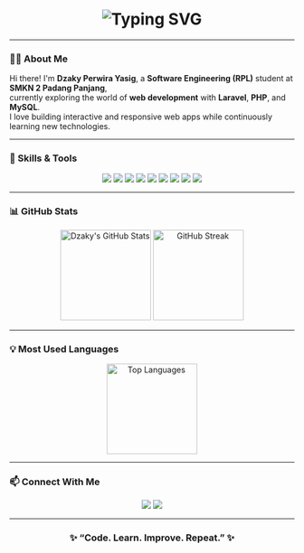 <!-- PROFIL GITHUB DZAKY PERWIRA YASIG -->

<h1 align="center">
  <img src="https://readme-typing-svg.demolab.com?font=JetBrains+Mono&weight=600&size=28&pause=1000&color=4CAF50&center=true&vCenter=true&width=600&lines=👋+Hi%2C+I'm+Dzaky+Perwira+Yasig!;💻+Software+Engineering+Student;🚀+Laravel+%7C+PHP+%7C+MySQL+Developer;🌟+Code.+Learn.+Improve.+Repeat." alt="Typing SVG" />
</h1>

---

### 👨‍💻 About Me
Hi there! I'm **Dzaky Perwira Yasig**, a **Software Engineering (RPL)** student at **SMKN 2 Padang Panjang**,  
currently exploring the world of **web development** with **Laravel**, **PHP**, and **MySQL**.  
I love building interactive and responsive web apps while continuously learning new technologies.

---

### 🧰 Skills & Tools

<p align="center">
  <img src="https://img.shields.io/badge/Laravel-F55247?style=for-the-badge&logo=laravel&logoColor=white"/>
  <img src="https://img.shields.io/badge/PHP-777BB4?style=for-the-badge&logo=php&logoColor=white"/>
  <img src="https://img.shields.io/badge/MySQL-00758F?style=for-the-badge&logo=mysql&logoColor=white"/>
  <img src="https://img.shields.io/badge/HTML5-E34F26?style=for-the-badge&logo=html5&logoColor=white"/>
  <img src="https://img.shields.io/badge/CSS3-264de4?style=for-the-badge&logo=css3&logoColor=white"/>
  <img src="https://img.shields.io/badge/JavaScript-f7df1e?style=for-the-badge&logo=javascript&logoColor=black"/>
  <img src="https://img.shields.io/badge/Git-F05033?style=for-the-badge&logo=git&logoColor=white"/>
  <img src="https://img.shields.io/badge/GitHub-000?style=for-the-badge&logo=github&logoColor=white"/>
  <img src="https://img.shields.io/badge/WordPress-21759B?style=for-the-badge&logo=wordpress&logoColor=white"/>
</p>

---

### 📊 GitHub Stats

<p align="center">
  <img src="https://github-readme-stats.vercel.app/api?username=dzakyperwira&show_icons=true&theme=tokyonight" alt="Dzaky's GitHub Stats" height="160"/>
  <img src="https://github-readme-streak-stats.herokuapp.com/?user=dzakyperwira&theme=tokyonight" alt="GitHub Streak" height="160"/>
</p>

---

### 💡 Most Used Languages
<p align="center">
  <img src="https://github-readme-stats.vercel.app/api/top-langs/?username=dzakyperwira&layout=compact&theme=tokyonight" alt="Top Languages" height="160"/>
</p>

---

### 📫 Connect With Me
<p align="center">
  <a href="mailto:dzakyperwira1@gmail.com"><img src="https://img.shields.io/badge/Email-D14836?style=for-the-badge&logo=gmail&logoColor=white"/></a>
  <a href="https://instagram.com/perwira.yasig"><img src="https://img.shields.io/badge/Instagram-E4405F?style=for-the-badge&logo=instagram&logoColor=white"/></a>
</p>

---

<h3 align="center">✨ “Code. Learn. Improve. Repeat.” ✨</h3>
